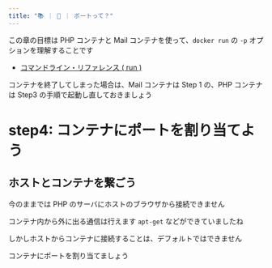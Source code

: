 ```yaml
---
title: "📚 ｜ 🐳 ｜ ポートって？"
---
```


この章の目標は PHP コンテナと Mail コンテナを使って、`docker run` の `-p` オプションを理解することです

- [コマンドライン・リファレンス ( run )](http://docs.docker.jp/v19.03/engine/reference/commandline/run.html)

コンテナを終了してしまった場合は、Mail コンテナは Step 1 の、PHP コンテナは Step3 の手順で起動し直しておきましょう






# step4: コンテナにポートを割り当てよう
## ホストとコンテナを繋ごう
今のままでは PHP のサーバにホストのブラウザから接続できません

コンテナ内から外に出る通信は行えます
`apt-get` などができていましたね

しかしホストからコンテナに接続することは、デフォルトではできません

コンテナにポートを割り当てましょう







